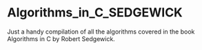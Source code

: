 # Algorithms_in_C_SEDGEWICK
Just a handy compilation of all the algorithms covered in the book Algorithms in C by Robert Sedgewick.
